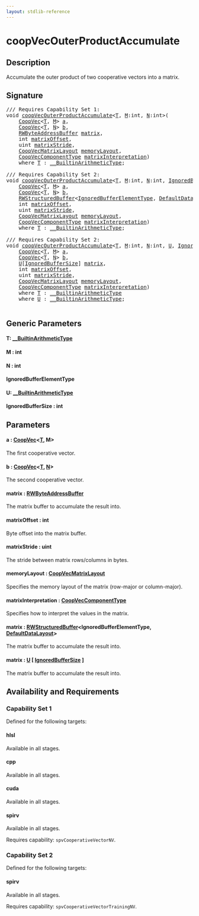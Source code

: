 ```yaml
---
layout: stdlib-reference
---
```


# coopVecOuterProductAccumulate

## Description

Accumulate the outer product of two cooperative vectors into a matrix.



## Signature 

<pre>
/// Requires Capability Set 1:
<span class="code_keyword">void</span> <a href="coopvecouterproductaccumulate-47cj.md">coopVecOuterProductAccumulate</a>&lt;<a href="coopvecouterproductaccumulate-47cj.md#typeparam-T" class="code_type">T</a>, <a href="coopvecouterproductaccumulate-47cj.md#decl-M" class="code_var">M</a>:<span class="code_keyword">int</span>, <a href="coopvecouterproductaccumulate-47cj.md#decl-N" class="code_var">N</a>:<span class="code_keyword">int</span>&gt;(
    <a href="../types/coopvec-04/index.md" class="code_type">CoopVec</a>&lt;<a href="coopvecouterproductaccumulate-47cj.md#typeparam-T" class="code_type">T</a>, <a href="coopvecouterproductaccumulate-47cj.md#decl-M" class="code_var">M</a>&gt; <a href="coopvecouterproductaccumulate-47cj.md#decl-a" class="code_param">a</a>,
    <a href="../types/coopvec-04/index.md" class="code_type">CoopVec</a>&lt;<a href="coopvecouterproductaccumulate-47cj.md#typeparam-T" class="code_type">T</a>, <a href="coopvecouterproductaccumulate-47cj.md#decl-N" class="code_var">N</a>&gt; <a href="coopvecouterproductaccumulate-47cj.md#decl-b" class="code_param">b</a>,
    <a href="../types/rwbyteaddressbuffer-0126d/index.md" class="code_type">RWByteAddressBuffer</a> <a href="coopvecouterproductaccumulate-47cj.md#decl-matrix" class="code_param">matrix</a>,
    <span class="code_keyword">int</span> <a href="coopvecouterproductaccumulate-47cj.md#decl-matrixOffset" class="code_param">matrixOffset</a>,
    <span class="code_keyword">uint</span> <a href="coopvecouterproductaccumulate-47cj.md#decl-matrixStride" class="code_param">matrixStride</a>,
    <a href="../types/coopvecmatrixlayout-047d/index.md" class="code_type">CoopVecMatrixLayout</a> <a href="coopvecouterproductaccumulate-47cj.md#decl-memoryLayout" class="code_param">memoryLayout</a>,
    <a href="../types/coopveccomponenttype-047g/index.md" class="code_type">CoopVecComponentType</a> <a href="coopvecouterproductaccumulate-47cj.md#decl-matrixInterpretation" class="code_param">matrixInterpretation</a>)
    <span class='code_keyword'>where</span> <a href="coopvecouterproductaccumulate-47cj.md#typeparam-T" class="code_type">T</a> : <a href="../interfaces/0_builtinarithmetictype-029j/index.md" class="code_type">__BuiltinArithmeticType</a>;

/// Requires Capability Set 2:
<span class="code_keyword">void</span> <a href="coopvecouterproductaccumulate-47cj.md">coopVecOuterProductAccumulate</a>&lt;<a href="coopvecouterproductaccumulate-47cj.md#typeparam-T" class="code_type">T</a>, <a href="coopvecouterproductaccumulate-47cj.md#decl-M" class="code_var">M</a>:<span class="code_keyword">int</span>, <a href="coopvecouterproductaccumulate-47cj.md#decl-N" class="code_var">N</a>:<span class="code_keyword">int</span>, <a href="coopvecouterproductaccumulate-47cj.md#typeparam-IgnoredBufferElementType" class="code_type">IgnoredBufferElementType</a>&gt;(
    <a href="../types/coopvec-04/index.md" class="code_type">CoopVec</a>&lt;<a href="coopvecouterproductaccumulate-47cj.md#typeparam-T" class="code_type">T</a>, <a href="coopvecouterproductaccumulate-47cj.md#decl-M" class="code_var">M</a>&gt; <a href="coopvecouterproductaccumulate-47cj.md#decl-a" class="code_param">a</a>,
    <a href="../types/coopvec-04/index.md" class="code_type">CoopVec</a>&lt;<a href="coopvecouterproductaccumulate-47cj.md#typeparam-T" class="code_type">T</a>, <a href="coopvecouterproductaccumulate-47cj.md#decl-N" class="code_var">N</a>&gt; <a href="coopvecouterproductaccumulate-47cj.md#decl-b" class="code_param">b</a>,
    <a href="../types/rwstructuredbuffer-012c/index.md" class="code_type">RWStructuredBuffer</a>&lt;<a href="coopvecouterproductaccumulate-47cj.md#typeparam-IgnoredBufferElementType" class="code_type">IgnoredBufferElementType</a>, <a href="../types/defaultdatalayout-07b/index.md" class="code_type">DefaultDataLayout</a>&gt; <a href="coopvecouterproductaccumulate-47cj.md#decl-matrix" class="code_param">matrix</a>,
    <span class="code_keyword">int</span> <a href="coopvecouterproductaccumulate-47cj.md#decl-matrixOffset" class="code_param">matrixOffset</a>,
    <span class="code_keyword">uint</span> <a href="coopvecouterproductaccumulate-47cj.md#decl-matrixStride" class="code_param">matrixStride</a>,
    <a href="../types/coopvecmatrixlayout-047d/index.md" class="code_type">CoopVecMatrixLayout</a> <a href="coopvecouterproductaccumulate-47cj.md#decl-memoryLayout" class="code_param">memoryLayout</a>,
    <a href="../types/coopveccomponenttype-047g/index.md" class="code_type">CoopVecComponentType</a> <a href="coopvecouterproductaccumulate-47cj.md#decl-matrixInterpretation" class="code_param">matrixInterpretation</a>)
    <span class='code_keyword'>where</span> <a href="coopvecouterproductaccumulate-47cj.md#typeparam-T" class="code_type">T</a> : <a href="../interfaces/0_builtinarithmetictype-029j/index.md" class="code_type">__BuiltinArithmeticType</a>;

/// Requires Capability Set 2:
<span class="code_keyword">void</span> <a href="coopvecouterproductaccumulate-47cj.md">coopVecOuterProductAccumulate</a>&lt;<a href="coopvecouterproductaccumulate-47cj.md#typeparam-T" class="code_type">T</a>, <a href="coopvecouterproductaccumulate-47cj.md#decl-M" class="code_var">M</a>:<span class="code_keyword">int</span>, <a href="coopvecouterproductaccumulate-47cj.md#decl-N" class="code_var">N</a>:<span class="code_keyword">int</span>, <a href="coopvecouterproductaccumulate-47cj.md#typeparam-U" class="code_type">U</a>, <a href="coopvecouterproductaccumulate-47cj.md#decl-IgnoredBufferSize" class="code_var">IgnoredBufferSize</a>:<span class="code_keyword">int</span>&gt;(
    <a href="../types/coopvec-04/index.md" class="code_type">CoopVec</a>&lt;<a href="coopvecouterproductaccumulate-47cj.md#typeparam-T" class="code_type">T</a>, <a href="coopvecouterproductaccumulate-47cj.md#decl-M" class="code_var">M</a>&gt; <a href="coopvecouterproductaccumulate-47cj.md#decl-a" class="code_param">a</a>,
    <a href="../types/coopvec-04/index.md" class="code_type">CoopVec</a>&lt;<a href="coopvecouterproductaccumulate-47cj.md#typeparam-T" class="code_type">T</a>, <a href="coopvecouterproductaccumulate-47cj.md#decl-N" class="code_var">N</a>&gt; <a href="coopvecouterproductaccumulate-47cj.md#decl-b" class="code_param">b</a>,
    <a href="coopvecouterproductaccumulate-47cj.md#typeparam-U" class="code_type">U</a>[<a href="coopvecouterproductaccumulate-47cj.md#decl-IgnoredBufferSize" class="code_var">IgnoredBufferSize</a>] <a href="coopvecouterproductaccumulate-47cj.md#decl-matrix" class="code_param">matrix</a>,
    <span class="code_keyword">int</span> <a href="coopvecouterproductaccumulate-47cj.md#decl-matrixOffset" class="code_param">matrixOffset</a>,
    <span class="code_keyword">uint</span> <a href="coopvecouterproductaccumulate-47cj.md#decl-matrixStride" class="code_param">matrixStride</a>,
    <a href="../types/coopvecmatrixlayout-047d/index.md" class="code_type">CoopVecMatrixLayout</a> <a href="coopvecouterproductaccumulate-47cj.md#decl-memoryLayout" class="code_param">memoryLayout</a>,
    <a href="../types/coopveccomponenttype-047g/index.md" class="code_type">CoopVecComponentType</a> <a href="coopvecouterproductaccumulate-47cj.md#decl-matrixInterpretation" class="code_param">matrixInterpretation</a>)
    <span class='code_keyword'>where</span> <a href="coopvecouterproductaccumulate-47cj.md#typeparam-T" class="code_type">T</a> : <a href="../interfaces/0_builtinarithmetictype-029j/index.md" class="code_type">__BuiltinArithmeticType</a>
    <span class='code_keyword'>where</span> <a href="coopvecouterproductaccumulate-47cj.md#typeparam-U" class="code_type">U</a> : <a href="../interfaces/0_builtinarithmetictype-029j/index.md" class="code_type">__BuiltinArithmeticType</a>;

</pre>

## Generic Parameters

####  <a id="typeparam-T"></a>T: [\_\_BuiltinArithmeticType](../interfaces/0_builtinarithmetictype-029j/index.md)
####  <a id="decl-M"></a>M  : int
####  <a id="decl-N"></a>N  : int
####  <a id="typeparam-IgnoredBufferElementType"></a>IgnoredBufferElementType
####  <a id="typeparam-U"></a>U: [\_\_BuiltinArithmeticType](../interfaces/0_builtinarithmetictype-029j/index.md)
####  <a id="decl-IgnoredBufferSize"></a>IgnoredBufferSize  : int

## Parameters

####  <a id="decl-a"></a>a  : [CoopVec](../types/coopvec-04/index.md)\<[T](../types/coopvec-04/index.md#typeparam-T), M\>
The first cooperative vector.

####  <a id="decl-b"></a>b  : [CoopVec](../types/coopvec-04/index.md)\<[T](../types/coopvec-04/index.md#typeparam-T), [N](../types/coopvec-04/index.md#decl-N)\>
The second cooperative vector.

####  <a id="decl-matrix"></a>matrix  : [RWByteAddressBuffer](../types/rwbyteaddressbuffer-0126d/index.md)
The matrix buffer to accumulate the result into.

####  <a id="decl-matrixOffset"></a>matrixOffset  : int
Byte offset into the matrix buffer.

####  <a id="decl-matrixStride"></a>matrixStride  : uint
The stride between matrix rows/columns in bytes.

####  <a id="decl-memoryLayout"></a>memoryLayout  : [CoopVecMatrixLayout](../types/coopvecmatrixlayout-047d/index.md)
Specifies the memory layout of the matrix (row-major or column-major).

####  <a id="decl-matrixInterpretation"></a>matrixInterpretation  : [CoopVecComponentType](../types/coopveccomponenttype-047g/index.md)
Specifies how to interpret the values in the matrix.

####  <a id="decl-matrix"></a>matrix  : [RWStructuredBuffer](../types/rwstructuredbuffer-012c/index.md)\<IgnoredBufferElementType, [DefaultDataLayout](../types/defaultdatalayout-07b/index.md)\>
The matrix buffer to accumulate the result into.

####  <a id="decl-matrix"></a>matrix  : [U](coopvecouterproductaccumulate-47cj.md#typeparam-U) \[ [IgnoredBufferSize](coopvecouterproductaccumulate-47cj.md#decl-IgnoredBufferSize) \]
The matrix buffer to accumulate the result into.


## Availability and Requirements

### Capability Set 1

Defined for the following targets:

#### hlsl
Available in all stages.

#### cpp
Available in all stages.

#### cuda
Available in all stages.

#### spirv
Available in all stages.

Requires capability: `spvCooperativeVectorNV`.

### Capability Set 2

Defined for the following targets:

#### spirv
Available in all stages.

Requires capability: `spvCooperativeVectorTrainingNV`.



<script>
// Fix .md links to .html when on ReadTheDocs
if (window.location.hostname.includes('readthedocs') || 
    window.location.hostname.includes('rtfd.io')) {
  document.addEventListener('DOMContentLoaded', function() {
    const links = document.querySelectorAll('a');
    links.forEach(link => {
      if (link.getAttribute('href') && link.getAttribute('href').endsWith('.md')) {
        link.href = link.href.replace(/\.md($|#|\?)/, '.html$1');
      }
    });
  });
}
</script>
